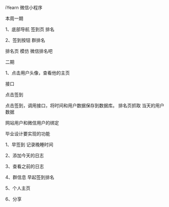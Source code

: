 iYearn 微信小程序

本周一期

1、底部导航 签到页  排名

2、签到按钮   群排名

排名页 模仿 微信排名吧


二期

1、点击用户头像，查看他的主页



接口

点击签到

点击签到，调用接口，将时间和用户数据保存到数据库。
排名页抓取 当天的用户数据

网站用户和微信用户的绑定


毕业设计要实现的功能

1、早签到 记录晚睡时间

2、添加今天的日志

3、查看之前的日志

4、群信息 早起签到排名

5、个人主页

6、分享




